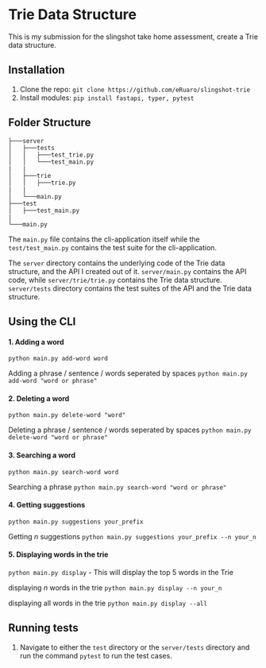 # Trie Data Structure
This is my submission for the slingshot take home assessment, create a Trie data structure.

## Installation
1. Clone the repo:
   `git clone https://github.com/eRuaro/slingshot-trie`
2. Install modules:
    `pip install fastapi, typer, pytest`

## Folder Structure
```
├───server
│   ├───tests
│   │   ├───test_trie.py  
│   │   └───test_main.py
|   |
│   ├───trie
│   │   ├───trie.py
|   |
│   └───main.py
├───test
│   ├───test_main.py
|
└───main.py
```

The `main.py` file contains the cli-application itself while the `test/test_main.py` contains the test suite for the cli-application.

The `server` directory contains the underlying code of the Trie data structure, and the API I created out of it. `server/main.py` contains the API code, while `server/trie/trie.py` contains the Trie data structure. `server/tests` directory contains the test suites of the API and the Trie data structure.

## Using the CLI
#### 1. Adding a word
   `python main.py add-word word`
   
   Adding a phrase / sentence / words seperated by spaces
   `python main.py add-word "word or phrase"`
#### 2. Deleting a word
   `python main.py delete-word "word"`
   
   Deleting a phrase / sentence / words seperated by spaces
   `python main.py delete-word "word or phrase"`
#### 3. Searching a word
   `python main.py search-word word`
   
   Searching a phrase
   `python main.py search-word "word or phrase"`
#### 4. Getting suggestions 
   `python main.py suggestions your_prefix`
   
   Getting *n* suggestions
   `python main.py suggestions your_prefix --n your_n`
#### 5. Displaying words in the trie
   `python main.py display`
      - This will display the top 5 words in the Trie
   
   displaying *n* words in the trie
   `python main.py display --n your_n`
   
   displaying all words in the trie
   `python main.py display --all`
## Running tests
1. Navigate to either the `test` directory or the `server/tests` directory and run the command `pytest` to run the test cases.